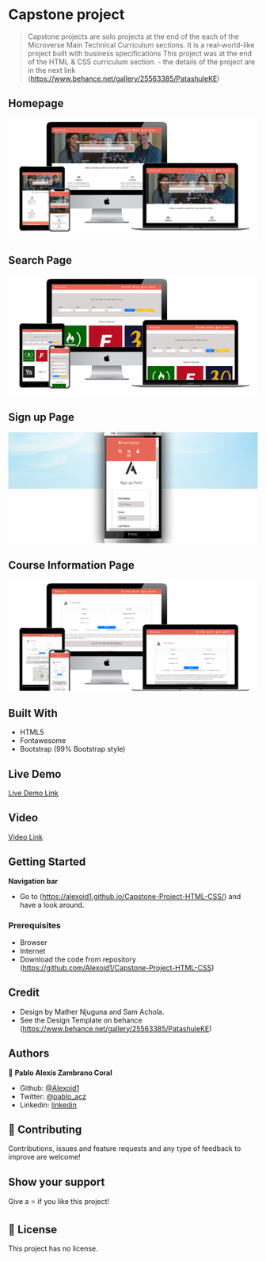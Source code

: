 
# Capstone project

> Capstone projects are solo projects at the end of the each of the Microverse Main Technical Curriculum sections. It is a real-world-like project built with business specifications This project was at the end of the HTML & CSS curriculum section.  - the details of the project are in the next link (https://www.behance.net/gallery/25563385/PatashuleKE)

## Homepage
![screenshot](./img/indexscreen.png)


## Search Page
![screenshot](./img/searchscreen.png)


## Sign up Page
![screenshot](./img/phonescreen.png)

## Course Information Page
![screenshot](./img/coursescreen.png)



## Built With

- HTML5 
- Fontawesome 
- Bootstrap (99% Bootstrap style)

## Live Demo

[Live Demo Link](https://alexoid1.github.io/Capstone-Project-HTML-CSS/)


## Video

[Video Link]()

## Getting Started

**Navigation bar**

- Go to (https://alexoid1.github.io/Capstone-Project-HTML-CSS/) and have a look around. 

### Prerequisites

- Browser
- Internet
- Download the code from repository (https://github.com/Alexoid1/Capstone-Project-HTML-CSS)

## Credit

- Design by Mather Njuguna and Sam Achola.
- See the Design Template on behance (https://www.behance.net/gallery/25563385/PatashuleKE)

## Authors


👤 **Pablo Alexis Zambrano Coral**

- Github: [@Alexoid1](https://github.com/Alexoid1)
- Twitter: [@pablo_acz](https://twitter.com/pablo_acz)
- Linkedin: [linkedin](https://www.linkedin.com/in/pablo-alexis-zambrano-coral-7a614a189/)

## 🤝 Contributing

Contributions, issues and feature requests and any type of feedback to improve are welcome!

## Show your support

Give a ⭐️ if you like this project!


## 📝 License

This project has no license.
